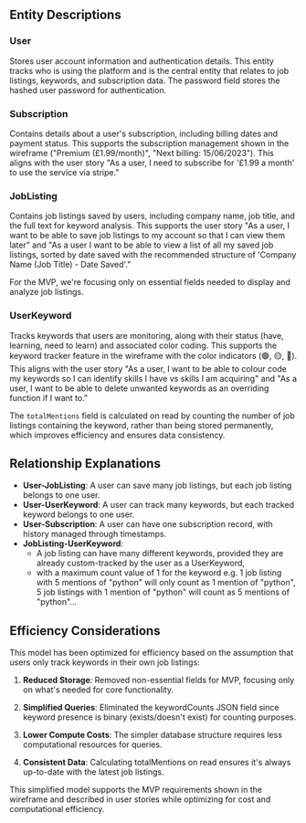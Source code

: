 ## Entity Descriptions

### User
Stores user account information and authentication details. This entity tracks who is using the platform and is the central entity that relates to job listings, keywords, and subscription data. The password field stores the hashed user password for authentication.

### Subscription
Contains details about a user's subscription, including billing dates and payment status. This supports the subscription management shown in the wireframe ("Premium (£1.99/month)", "Next billing: 15/06/2023"). This aligns with the user story "As a user, I need to subscribe for '£1.99 a month' to use the service via stripe."

### JobListing
Contains job listings saved by users, including company name, job title, and the full text for keyword analysis. This supports the user story "As a user, I want to be able to save job listings to my account so that I can view them later" and "As a user I want to be able to view a list of all my saved job listings, sorted by date saved with the recommended structure of 'Company Name (Job Title) - Date Saved'."

For the MVP, we're focusing only on essential fields needed to display and analyze job listings.

### UserKeyword
Tracks keywords that users are monitoring, along with their status (have, learning, need to learn) and associated color coding. This supports the keyword tracker feature in the wireframe with the color indicators (🟢, 🟡, 🔴). This aligns with the user story "As a user, I want to be able to colour code my keywords so I can identify skills I have vs skills I am acquiring" and "As a user, I want to be able to delete unwanted keywords as an overriding function if I want to."

The `totalMentions` field is calculated on read by counting the number of job listings containing the keyword, rather than being stored permanently, which improves efficiency and ensures data consistency.

## Relationship Explanations

- **User-JobListing**: A user can save many job listings, but each job listing belongs to one user.
- **User-UserKeyword**: A user can track many keywords, but each tracked keyword belongs to one user.
- **User-Subscription**: A user can have one subscription record, with history managed through timestamps.
- **JobListing-UserKeyword**: 
  - A job listing can have many different keywords, provided they are already custom-tracked by the user as a UserKeyword, 
  - with a maximum count value of 1 for the keyword e.g. 1 job listing with 5 mentions of "python" will only count as 1 mention of "python", 5 job listings with 1 mention of "python" will count as 5 mentions of "python"...

## Efficiency Considerations

This model has been optimized for efficiency based on the assumption that users only track keywords in their own job listings:

1. **Reduced Storage**: Removed non-essential fields for MVP, focusing only on what's needed for core functionality.

2. **Simplified Queries**: Eliminated the keywordCounts JSON field since keyword presence is binary (exists/doesn't exist) for counting purposes.

3. **Lower Compute Costs**: The simpler database structure requires less computational resources for queries.

4. **Consistent Data**: Calculating totalMentions on read ensures it's always up-to-date with the latest job listings.

This simplified model supports the MVP requirements shown in the wireframe and described in user stories while optimizing for cost and computational efficiency.
